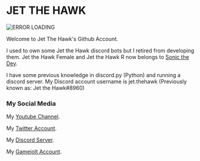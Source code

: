 # JET THE HAWK

![ERROR LOADING](https://images-ext-2.discordapp.net/external/iL4hJNSwsj-dChesjEf8hQX5ARs-iMBmqnMN7cHuMhA/%3Fsize%3D1024/https/cdn.discordapp.com/avatars/779210521051267082/8d9a249d103ba2d5b25a278f1504b0ed.png)

Welcome to Jet The Hawk's Github Account.

I used to own some Jet the Hawk discord bots but I retired from developing them. Jet the Hawk Female and Jet the Hawk R now belongs to [Sonic the Dev](https://github.com/SonicTheDev).

I have some previous knowledge in discord.py (Python) and running a discord server. My Discord account username is jet.thehawk (Previously known as: Jet the Hawk#8960)

### My Social Media

My [Youtube Channel](https://www.youtube.com/channel/UC0t2jbH82Kr_8mh-IDwUgjQ).

My [Twitter Account](https://twitter.com/JettheHawk18).

My [Discord Server](https://discord.gg/c7MnZDn4RS).

My [Gamejolt Account](https://gamejolt.com/@Jet-the-Hawk).